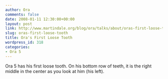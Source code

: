 ```yaml
---
author: Ora
comments: false
date: 2008-01-11 12:30:00+00:00
layout: post
link: http://www.martindale.org/blog/ora/talks/about/oras-first-loose-tooth
slug: oras-first-loose-tooth
title: Ora's First Loose Tooth
wordpress_id: 318
categories:
- Ora 5
---
```


Ora 5 has his first loose tooth. On his bottom row of teeth, it is the right middle in the center as you look at him (his left).
